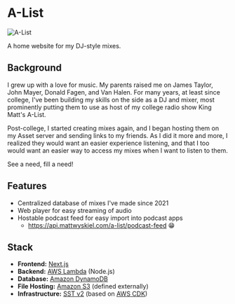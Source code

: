 # A-List

![A-List](https://assets.mattwyskiel.com/a-list/podcast-image.jpeg)

A home website for my DJ-style mixes.

## Background

I grew up with a love for music. My parents raised me on James Taylor, John Mayer, Donald Fagen, and Van Halen. For many years, at least since college, I've been building my skills on the side as a DJ and mixer, most prominently putting them to use as host of my college radio show King Matt's A-List.

Post-college, I started creating mixes again, and I began hosting them on my Asset server and sending links to my friends. As I did it more and more, I realized they would want an easier experience listening, and that I too would want an easier way to access my mixes when I want to listen to them.

See a need, fill a need!

## Features

- Centralized database of mixes I've made since 2021
- Web player for easy streaming of audio
- Hostable podcast feed for easy import into podcast apps
  - https://api.mattwyskiel.com/a-list/podcast-feed :grin:

## Stack

- **Frontend:** [Next.js](https://nextjs.org/)
- **Backend:** [AWS Lambda](https://aws.amazon.com/lambda/) (Node.js)
- **Database:** [Amazon DynamoDB](https://aws.amazon.com/dynamodb/)
- **File Hosting:** [Amazon S3](https://aws.amazon.com/s3/) (defined externally)
- **Infrastructure:** [SST v2](https://v2.sst.dev/) (based on [AWS CDK](https://aws.amazon.com/cdk/))
